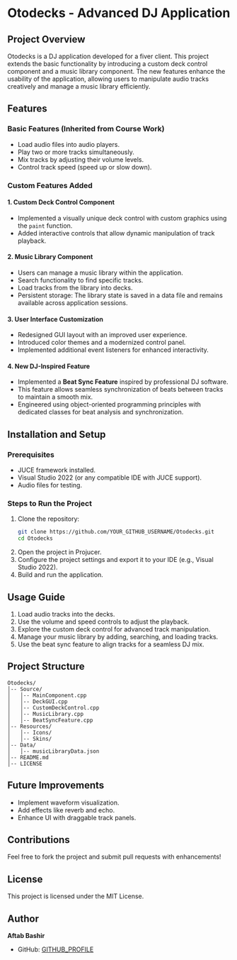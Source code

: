 # Otodecks - Advanced DJ Application

## Project Overview
Otodecks is a DJ application developed for a fiver client. This project extends the basic functionality by introducing a custom deck control component and a music library component. The new features enhance the usability of the application, allowing users to manipulate audio tracks creatively and manage a music library efficiently.

## Features

### Basic Features (Inherited from Course Work)
- Load audio files into audio players.
- Play two or more tracks simultaneously.
- Mix tracks by adjusting their volume levels.
- Control track speed (speed up or slow down).

### Custom Features Added
#### 1. **Custom Deck Control Component**
- Implemented a visually unique deck control with custom graphics using the `paint` function.
- Added interactive controls that allow dynamic manipulation of track playback.

#### 2. **Music Library Component**
- Users can manage a music library within the application.
- Search functionality to find specific tracks.
- Load tracks from the library into decks.
- Persistent storage: The library state is saved in a data file and remains available across application sessions.

#### 3. **User Interface Customization**
- Redesigned GUI layout with an improved user experience.
- Introduced color themes and a modernized control panel.
- Implemented additional event listeners for enhanced interactivity.

#### 4. **New DJ-Inspired Feature**
- Implemented a **Beat Sync Feature** inspired by professional DJ software.
- This feature allows seamless synchronization of beats between tracks to maintain a smooth mix.
- Engineered using object-oriented programming principles with dedicated classes for beat analysis and synchronization.

## Installation and Setup

### Prerequisites
- JUCE framework installed.
- Visual Studio 2022 (or any compatible IDE with JUCE support).
- Audio files for testing.

### Steps to Run the Project
1. Clone the repository:
   ```bash
   git clone https://github.com/YOUR_GITHUB_USERNAME/Otodecks.git
   cd Otodecks
   ```
2. Open the project in Projucer.
3. Configure the project settings and export it to your IDE (e.g., Visual Studio 2022).
4. Build and run the application.

## Usage Guide
1. Load audio tracks into the decks.
2. Use the volume and speed controls to adjust the playback.
3. Explore the custom deck control for advanced track manipulation.
4. Manage your music library by adding, searching, and loading tracks.
5. Use the beat sync feature to align tracks for a seamless DJ mix.

## Project Structure
```
Otodecks/
│-- Source/
│   │-- MainComponent.cpp
│   │-- DeckGUI.cpp
│   │-- CustomDeckControl.cpp
│   │-- MusicLibrary.cpp
│   │-- BeatSyncFeature.cpp
│-- Resources/
│   │-- Icons/
│   │-- Skins/
│-- Data/
│   │-- musicLibraryData.json
│-- README.md
│-- LICENSE
```

## Future Improvements
- Implement waveform visualization.
- Add effects like reverb and echo.
- Enhance UI with draggable track panels.

## Contributions
Feel free to fork the project and submit pull requests with enhancements!

## License
This project is licensed under the MIT License.

## Author
**Aftab Bashir**
- GitHub: [GITHUB_PROFILE](https://github.com/aftab0575)
